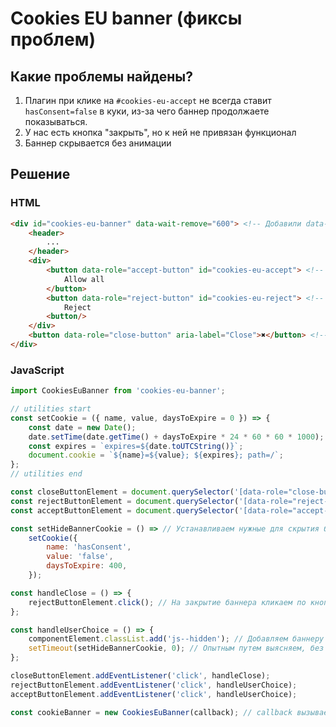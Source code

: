 # Cookies EU banner (фиксы проблем)

## Какие проблемы найдены?
1. Плагин при клике на `#cookies-eu-accept` не всегда ставит `hasConsent=false` в куки,
из-за чего баннер продолжаете показываться.
2. У нас есть кнопка "закрыть", но к ней не привязан функционал
3. Баннер скрывается без анимации

## Решение

### HTML
```html
<div id="cookies-eu-banner" data-wait-remove="600"> <!-- Добавили data-wait-to-remove (читай доку Cookies EU banner) -->
	<header>
		...
	</header>
	<div>
		<button data-role="accept-button" id="cookies-eu-accept"> <!-- Добавили data-role -->
			Allow all
		</button>
		<button data-role="reject-button" id="cookies-eu-reject"> <!-- Добавили data-role -->
			Reject
		<button/>
	</div>
	<button data-role="close-button" aria-label="Close">✖</button> <!-- Добавили data-role -->
</div>
```

### JavaScript
```javascript
import CookiesEuBanner from 'cookies-eu-banner';

// utilities start
const setCookie = ({ name, value, daysToExpire = 0 }) => {
	const date = new Date();
	date.setTime(date.getTime() + daysToExpire * 24 * 60 * 60 * 1000);
	const expires = `expires=${date.toUTCString()}`;
	document.cookie = `${name}=${value}; ${expires}; path=/`;
};
// utilities end

const closeButtonElement = document.querySelector('[data-role="close-button"]');
const rejectButtonElement = document.querySelector('[data-role="reject-button"]');
const acceptButtonElement = document.querySelector('[data-role="accept-button"]');

const setHideBannerCookie = () => // Устанавливаем нужные для скрытия баннера куки
	setCookie({
		name: 'hasConsent',
		value: 'false',
		daysToExpire: 400,
	});

const handleClose = () => {
	rejectButtonElement.click(); // На закрытие баннера кликаем по кнопке Reject
};

const handleUserChoice = () => {
	componentElement.classList.add('js--hidden'); // Добавляем баннеру класс, с помощью которогу плавно его скрываем
	setTimeout(setHideBannerCookie, 0); // Опытным путем выясняем, без минимальной задержки этот фикс не работает
};

closeButtonElement.addEventListener('click', handleClose);
rejectButtonElement.addEventListener('click', handleUserChoice);
acceptButtonElement.addEventListener('click', handleUserChoice);

const cookieBanner = new CookiesEuBanner(callback); // callback вызывается только если пользователь принял куки
```

